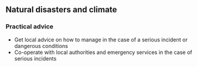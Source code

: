 ## Natural disasters and climate

### **Practical advice**

* Get local advice on how to manage in the case of a serious incident or dangerous conditions
* Co-operate with local authorities and emergency services in the case of serious incidents